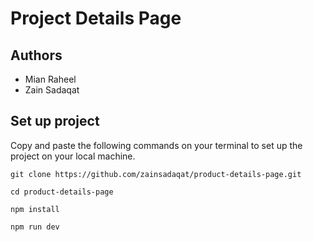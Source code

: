 # Project Details Page             
      
## Authors      
- Mian Raheel              
- Zain Sadaqat             
  
## Set up project       
Copy and paste the following commands on your terminal to set up the project on your local machine.  
 
```
git clone https://github.com/zainsadaqat/product-details-page.git 
```

```
cd product-details-page
```

```
npm install
```

```
npm run dev
```
